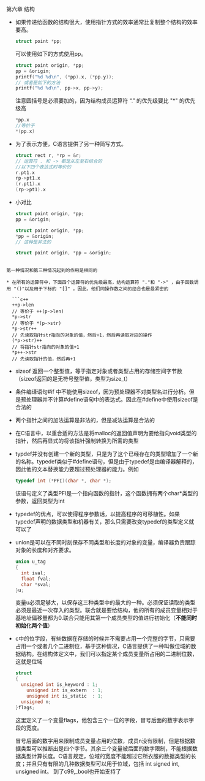 第六章 结构

* 如果传递给函数的结构很大，使用指针方式的效率通常比复制整个结构的效率要高。

  ```c++
  struct point *pp;
  ```

  可以使用如下的方式使用pp。

  ```c++
  struct point origin, *pp;
  pp = &origin;
  printf("%d %d\n", (*pp).x, (*pp.y));
  // 或者是如下的方法
  printf("%d %d\n", pp->x, pp->y);
  ```

  注意圆括号是必须要加的，因为结构成员运算符 “.” 的优先级要比 "*" 的优先级高 

  ```c++
  *pp.x 
  //等价于
  *(pp.x)
  ```

* 为了表示方便，C语言提供了另一种简写方式。

  ```c++
  struct rect r, *rp = &r;
  // 运算符 . 和 -> 都是从左至右结合的
  //以下四个表达式时等价的
  r.pt1.x
  rp->pt1.x
  (r.pt1).x
  (rp->pt1).x
  ```

* 小对比

  ```c++
  struct point origin, *pp;
  pp = &origin;
  
  struct point origin, *pp;
  *pp = &origin;
  // 这种是非法的
  
  struct point origin, *pp = &origin;
  ```
```
  
第一种情况和第三种情况起到的作用是相同的
  
* 在所有的运算符中，下面四个运算符的优先级最高，结构运算符 "."和 "->" ，由于函数调用 "()"以及用于下标的 "[]" 。因此，他们同操作数之间的结合也是最紧密的

  ```c++
  ++p->len
  // 等价于 ++(p->len)
  *p->str
  // 等价于 *(p->str)
  *p->str++
  // 先读取指针str指向的对象的值，然后+1，然后再读取对应的操作
  (*p->str)++
  // 将指针str指向的对象的值+1
  *p++->str
  // 先读取指针的值，然后再+1
```

* sizeof 返回一个整型值，等于指定对象或者类型占用的存储空间字节数（sizeof返回的是无符号整型值，类型为size_t）

* 条件编译语句#if 中不能使用sizeof，因为预处理器不对类型名进行分析。但是预处理器并不计算#define语句中的表达式。因此在#define中使用sizeof是合法的

* 两个指针之间的加法运算是非法的，但是减法运算是合法的

* 在C语言中，以重合适的方法是将malloc的返回值声明为要给指向void类型的指针，然后再显式的将该指针强制转换为所需的类型

* typdef并没有创建一个新的类型，只是为了这个已经存在的类型增加了一个新的名称。typedef类似于#define语句，但是由于typedef是由编译器解释的，因此他的文本替换能力要超过预处理器的能力。例如

  ```c++
  typedef int (*PFI)(char *, char *);
  ```

  该语句定义了类型PFI是一个指向函数的指针，这个函数拥有两个char*类型的参数，返回类型为int

* typedef的优点，可以使得程序参数话，以提高程序的可移植性。如果typedef声明的数据类型和机器有关，那么只需要改变typedef的类型定义就可以了

* union是可以在不同时刻保存不同类型和长度的对象的变量，编译器负责跟踪对象的长度和对齐要求。

  ```c++
  union u_tag 
  {
    int ival;
    float fval;
    char *sval;  
  }u;
  ```

  变量u必须足够大，以保存这三种类型中的最大的一种。必须保证读取的类型必须是最近一次存入的类型。联合就是要给结构，他的所有的成员变量相对于基地址偏移量都为0.联合只能用其第一个成员类型的值进行初始化（**不能同时初始化两个值**）

* c中的位字段，有些数据在存储的时候并不需要占用一个完整的字节，只需要占用一个或者几个二进制位，基于这种情况，C语言提供了一种叫做位域的数据结构。在结构体定义中，我们可以指定某个成员变量所占用的二进制位数，这就是位域 

  ```c++
  struct 
  {
  	unsigned int is_keyword	: 1;
      unsigned int is_extern  : 1;
      unsigned int is_static  : 1;
  	unsigned n;
  }flags;
  ```

  这里定义了一个变量flags，他包含三个一位的字段，冒号后面的数字表示字段的宽度。

  冒号后面的数字用来限制成员变量占用的位数，成员n没有限制，但是根据数据类型可以推断出是四个字节。其余三个变量被后面的数字限制，不能根据数据类型计算长度。C语言规定，位域的宽度不能超过它所衣服的数据类型的长度；并且只有有限的几种数据类型可以用于位域，包括 int signed int, unsigned int。 到了c99,_bool也开始支持了



